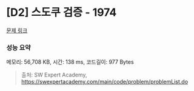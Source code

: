 # [D2] 스도쿠 검증 - 1974 

[문제 링크](https://swexpertacademy.com/main/code/problem/problemDetail.do?contestProbId=AV5Psz16AYEDFAUq) 

### 성능 요약

메모리: 56,708 KB, 시간: 138 ms, 코드길이: 977 Bytes



> 출처: SW Expert Academy, https://swexpertacademy.com/main/code/problem/problemList.do